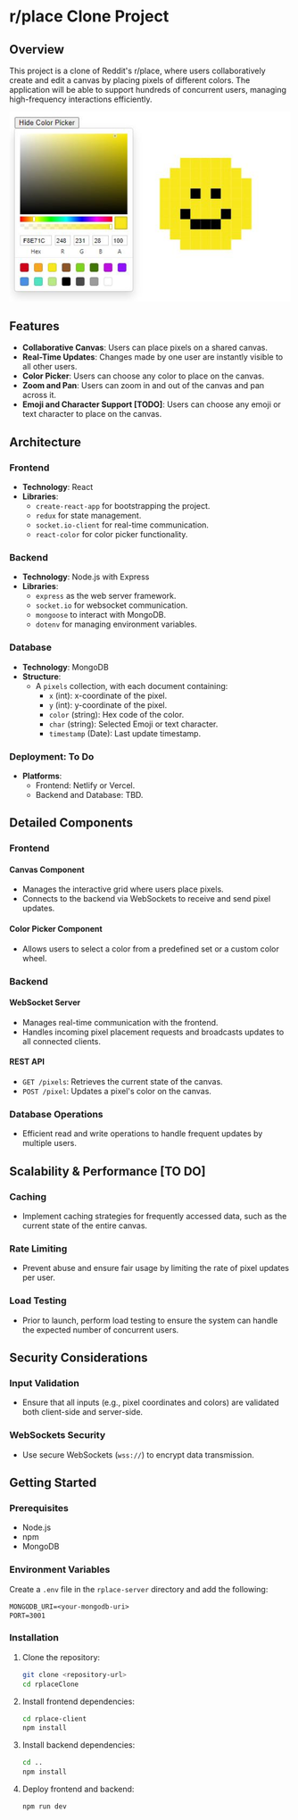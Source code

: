 # r/place Clone Project

## Overview

This project is a clone of Reddit's r/place, where users collaboratively create and edit a canvas by placing pixels of different colors. The application will be able to support hundreds of concurrent users, managing high-frequency interactions efficiently.

![r/place clone](Capture.JPG)

## Features

- **Collaborative Canvas**: Users can place pixels on a shared canvas.
- **Real-Time Updates**: Changes made by one user are instantly visible to all other users.
- **Color Picker**: Users can choose any color to place on the canvas.
- **Zoom and Pan**: Users can zoom in and out of the canvas and pan across it.
- **Emoji and Character Support [TODO]**: Users can choose any emoji or text character to place on the canvas.

## Architecture

### Frontend

- **Technology**: React
- **Libraries**:
  - `create-react-app` for bootstrapping the project.
  - `redux` for state management.
  - `socket.io-client` for real-time communication.
  - `react-color` for color picker functionality.
  
### Backend

- **Technology**: Node.js with Express
- **Libraries**:
  - `express` as the web server framework.
  - `socket.io` for websocket communication.
  - `mongoose` to interact with MongoDB.
  - `dotenv` for managing environment variables.

### Database

- **Technology**: MongoDB
- **Structure**:
  - A `pixels` collection, with each document containing:
    - `x` (int): x-coordinate of the pixel.
    - `y` (int): y-coordinate of the pixel.
    - `color` (string): Hex code of the color.
    - `char` (string): Selected Emoji or text character.
    - `timestamp` (Date): Last update timestamp.

### Deployment: To Do

- **Platforms**:
  - Frontend: Netlify or Vercel.
  - Backend and Database: TBD.

## Detailed Components

### Frontend

#### Canvas Component

- Manages the interactive grid where users place pixels.
- Connects to the backend via WebSockets to receive and send pixel updates.

#### Color Picker Component

- Allows users to select a color from a predefined set or a custom color wheel.

### Backend

#### WebSocket Server

- Manages real-time communication with the frontend.
- Handles incoming pixel placement requests and broadcasts updates to all connected clients.

#### REST API

- `GET /pixels`: Retrieves the current state of the canvas.
- `POST /pixel`: Updates a pixel's color on the canvas.

### Database Operations

- Efficient read and write operations to handle frequent updates by multiple users.

## Scalability & Performance [TO DO]

### Caching

- Implement caching strategies for frequently accessed data, such as the current state of the entire canvas.

### Rate Limiting

- Prevent abuse and ensure fair usage by limiting the rate of pixel updates per user.

### Load Testing

- Prior to launch, perform load testing to ensure the system can handle the expected number of concurrent users.

## Security Considerations

### Input Validation

- Ensure that all inputs (e.g., pixel coordinates and colors) are validated both client-side and server-side.

### WebSockets Security

- Use secure WebSockets (`wss://`) to encrypt data transmission.

## Getting Started

### Prerequisites

- Node.js
- npm
- MongoDB

### Environment Variables

Create a `.env` file in the `rplace-server` directory and add the following:

```plaintext
MONGODB_URI=<your-mongodb-uri>
PORT=3001
```

### Installation

1. Clone the repository:
    ```bash
    git clone <repository-url>
    cd rplaceClone
    ```

2. Install frontend dependencies:
    ```bash
    cd rplace-client
    npm install
    ```

3. Install backend dependencies:
    ```bash
    cd ..
    npm install
    ```
3. Deploy frontend and backend:
    ```bash
    npm run dev
    ```
